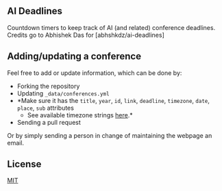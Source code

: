 ## AI Deadlines 

Countdown timers to keep track of AI (and related) conference deadlines. Credits go to Abhishek Das for 
[abhshkdz/ai-deadlines] 

## Adding/updating a conference

Feel free to add or update information, which can be done by:
- Forking the repository
- Updating `_data/conferences.yml`
- *Make sure it has the `title`, `year`, `id`, `link`, `deadline`, `timezone`, `date`, `place`, `sub` attributes
    + See available timezone strings [here](https://momentjs.com/timezone/).*
- Sending a pull request 

Or by simply sending a person in change of maintaining the webpage an email. 

## License

[MIT][1]

[1]: https://abhshkdz.mit-license.org/


